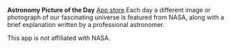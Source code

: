 **Astronomy Picture of the Day**
[App store](https://itunes.apple.com/WebObjects/MZStore.woa/wa/viewSoftware?id=1167779755&mt=8).Each day a different image or photograph of our fascinating universe is featured from NASA, along with a brief explanation written by a professional astronomer.

This app is not affiliated with NASA.
